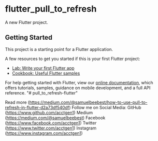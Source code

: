 # flutter_pull_to_refresh

A new Flutter project.

## Getting Started

This project is a starting point for a Flutter application.

A few resources to get you started if this is your first Flutter project:

- [Lab: Write your first Flutter app](https://flutter.dev/docs/get-started/codelab)
- [Cookbook: Useful Flutter samples](https://flutter.dev/docs/cookbook)

For help getting started with Flutter, view our
[online documentation](https://flutter.dev/docs), which offers tutorials,
samples, guidance on mobile development, and a full API reference.
"# pull_to_refresh-flutter" 

Read more (https://medium.com/@samuelbeebest/how-to-use-pull-to-refresh-in-flutter-d2a73df540df)
Follow me on Social Media:
GitHub (https://www.github.com/acctgen1)
Medium (https://medium.com/@samuelbeebest)
Facebook (https://www.facebook.com/acctgen1)
Twitter (https://www.twitter.com/acctgen1)
Instagram (https://www.instagram.com/acctgen1)
